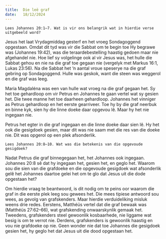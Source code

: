 ```yaml
---
title:  Die leë graf
date:   18/12/2024
---
```


`Lees Johannes 20:1–7. Wat is vir ons belangrik wat in hierdie verse uitgebeeld word?`

Jesus het laat Vrydagmiddag gesterf en het vroeg Sondagoggend opgestaan. Omdat dit tyd was vir die Sabbat om te begin toe Hy begrawe was (Johannes 19:42), was die teraardebestelling haastig gedoen maar nie afgehandel nie. Hoe lief sy volgelinge ook al vir Jesus was, het hulle die Sabbat gehou en nie na die graf toe gegaan nie (vergelyk met Markus 16:1, Lukas 23:56). Na die Sabbat het ‘n aantal vroue speserye na die graf gebring op Sondagoggend. Hulle was geskok, want die steen was weggerol en die graf was leeg.

Maria Magdaléna was een van hulle wat vroeg na die graf gegaan het. Sy het toe gehardloop om vir Petrus en Johannes te gaan vertel wat sy gesien het. Die twee manne het toe daarheen gehardloop. Johannes het vinniger as Petrus gehardloop en het eerste gearriveer. Toe hy by die graf neerbuk en binne kyk, sien hy die linne doeke daar opgevou lê. Maar hy het nie ingegaan nie.

Petrus het egter in die graf ingegaan en die linne doeke daar sien lê. Hy het ook die gesigdoek gesien, maar dit was nie saam met die res van die doeke nie. Dit was opgerol op een plek afsonderlik.

`Lees Johannes 20:8–10. Wat was die betekenis van die opgevoude gesigdoek?`

Nadat Petrus die graf binnegegaan het, het Johannes ook ingegaan. Johannes 20:8 sê dat hy ingegaan het, gesien het, en geglo het. Waarom sou die sien van die grafdoeke en die opgevoude gesigdoek wat afsonderlik gelê het Johannes daartoe gelei het om te glo dat Jesus uit die dode opgestaan het?

Om hierdie vraag te beantwoord, is dit nodig om te peins oor waarom die graf in die eerste plek leeg sou gewees het. Die mees tipiese antwoord sou wees, as gevolg van grafskenders. Maar hierdie verduideliking misluk weens drie redes. Eerstens, Matthéüs vertel dat die graf bewaak was (Matthéüs 27:62–66), wat grafskending onwaarskynlik gemaak het. Tweedens, grafskenders steel gewoonlik kosbaarhede, nie liggame wat besig is om te verrot nie. Derdens, grafskenders is gewoonlik haastig en vou nie grafdoeke op nie. Geen wonder nie dat toe Johannes die gesigdoek gesien het, hy geglo het dat Jesus uit die dood opgestaan het.